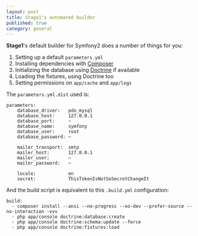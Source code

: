 ```yaml
---
layout: post
title: Stage1's automated builder
published: true
category: general
---
```


**Stage1**'s default builder for Symfony2 does a number of things for you:

1. Setting up a default `parameters.yml`
2. Installing dependencies with [Composer](http://getcomposer.org/)
3. Initializing the database using [Doctrine](http://www.doctrine-project.org/) if available
4. Loading the fixtures, using Doctrine too
5. Setting permissions on `app/cache` and `app/logs`

The `parameters.yml.dist` used is:

    parameters:
        database_driver:   pdo_mysql
        database_host:     127.0.0.1
        database_port:     ~
        database_name:     symfony
        database_user:     root
        database_password: ~

        mailer_transport:  smtp
        mailer_host:       127.0.0.1
        mailer_user:       ~
        mailer_password:   ~

        locale:            en
        secret:            ThisTokenIsNotSoSecretChangeIt

And the build script is equivalent to this `.build.yml` configuration:

    build:
      - composer install --ansi --no-progress --no-dev --prefer-source --no-interaction -vvv
      - php app/console doctrine:database:create
      - php app/console doctrine:schema:update --force
      - php app/console doctrine:fixtures:load